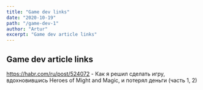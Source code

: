 ```yaml
---
title: "Game dev links"
date: "2020-10-19"
path: "/game-dev-1"
author: "Artur"
excerpt: "Game dev article links"
---
```


## Game dev article links
https://habr.com/ru/post/524072 - Как я решил сделать игру, вдохновившись Heroes of Might and Magic, и потерял деньги (часть 1, 2)